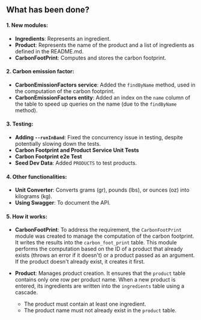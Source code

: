 ## What has been done?

#### 1. New modules:
- **Ingredients**: Represents an ingredient.
- **Product**: Represents the name of the product and a list of ingredients as defined in the README.md.
- **CarbonFootPrint**: Computes and stores the carbon footprint.

#### 2. Carbon emission factor:
- **CarbonEmissionFactors service**: Added the `findByName` method, used in the computation of the carbon footprint.
- **CarbonEmissionFactors entity**: Added an index on the `name` column of the table to speed up queries on the name (due to the `findByName` method).

#### 3. Testing:
- **Adding `--runInBand`**: Fixed the concurrency issue in testing, despite potentially slowing down the tests.
- **Carbon Footprint and Product Service Unit Tests**
- **Carbon Footprint e2e Test**
- **Seed Dev Data**: Added `PRODUCTS` to test products.

#### 4. Other functionalities:
- **Unit Converter**: Converts grams (gr), pounds (lbs), or ounces (oz) into kilograms (kg).
- **Using Swagger**: To document the API.

#### 5. How it works:
- **CarbonFootPrint**: To address the requirement, the `CarbonFootPrint` module was created to manage the computation of the carbon footprint. It writes the results into the `carbon_foot_print` table. This module performs the computation based on the ID of a product that already exists (throws an error if it doesn't) or a product passed as an argument. If the product doesn't already exist, it creates it first.

- **Product**: Manages product creation. It ensures that the `product` table contains only one row per product name. When a new product is entered, its ingredients are written into the `ingredients` table using a cascade.  
  - The product must contain at least one ingredient.  
  - The product name must not already exist in the `product` table.
